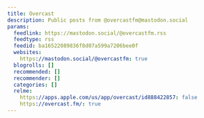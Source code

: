 ```yaml
---
title: Overcast
description: Public posts from @overcastfm@mastodon.social
params:
  feedlink: https://mastodon.social/@overcastfm.rss
  feedtype: rss
  feedid: ba16522089836f8d07a599a7206bee0f
  websites:
    https://mastodon.social/@overcastfm: true
  blogrolls: []
  recommended: []
  recommender: []
  categories: []
  relme:
    https://apps.apple.com/us/app/overcast/id888422857: false
    https://overcast.fm/: true
---
```


